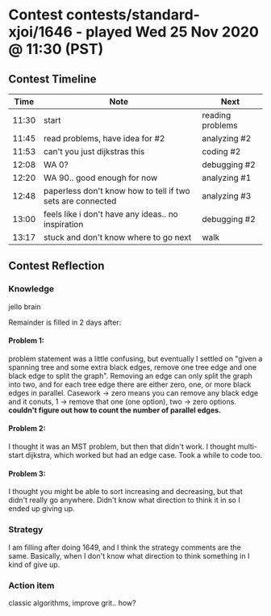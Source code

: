# Contest contests/standard-xjoi/1646 - played Wed 25 Nov 2020 @ 11:30 (PST)

## Contest Timeline

| Time | Note | Next |
|----|----|----|
11:30 | start | reading problems
11:45 | read problems, have idea for #2 | analyzing #2
11:53 | can't you just dijkstras this | coding #2
12:08 | WA 0? | debugging #2
12:20 | WA 90.. good enough for now | analyzing #1
12:48 | paperless don't know how to tell if two sets are connected | analyzing #3
13:00 | feels like i don't have any ideas.. no inspiration | debugging #2
13:17 | stuck and don't know where to go next | walk

## Contest Reflection

### Knowledge
jello brain

Remainder is filled in 2 days after:

#### Problem 1:

problem statement was a little confusing, but eventually I settled on "given a spanning tree and some extra black edges, remove one tree edge and one black edge to split the graph". Removing an edge can only split the graph into two, and for each tree edge there are either zero, one, or more black edges in parallel. Casework -> zero means you can remove any black edge and it conuts, 1 -> remove that one (one option), two -> zero options. **couldn't figure out how to count the number of parallel edges.**

#### Problem 2:

I thought it was an MST problem, but then that didn't work. I thought multi-start dijkstra, which worked but had an edge case. Took a while to code too.

#### Problem 3:

I thought you might be able to sort increasing and decreasing, but that didn't really go anywhere. Didn't know what direction to think it in so I ended up giving up.

### Strategy
I am filling after doing 1649, and I think the strategy comments are the same. Basically, when I don't know what direction to think something in I kind of give up.

### Action item
classic algorithms, improve grit.. how?

